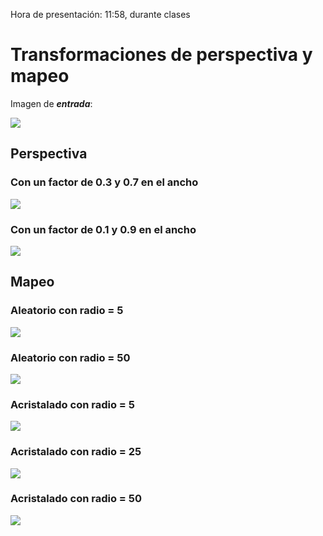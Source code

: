 Hora de presentación: 11:58, durante clases

# Transformaciones de perspectiva y mapeo

Imagen de ***entrada***:

![](https://raw.githubusercontent.com/FranklinCncr/TopicosEnComputacionGraficaGrupo/master/Pr%C3%A1cticas/Kevin%20Salazar/Practica%204/imagenes/coliseo.jpg)

## Perspectiva

### Con un factor de 0.3 y 0.7 en el ancho

![](https://raw.githubusercontent.com/FranklinCncr/TopicosEnComputacionGraficaGrupo/master/Pr%C3%A1cticas/Kevin%20Salazar/Practica%204/imagenes/perspectiva.jpg)

### Con un factor de 0.1 y 0.9 en el ancho

![](https://raw.githubusercontent.com/FranklinCncr/TopicosEnComputacionGraficaGrupo/master/Pr%C3%A1cticas/Kevin%20Salazar/Practica%204/imagenes/perspectiva2.jpg)

## Mapeo

### Aleatorio con radio = 5

![](https://raw.githubusercontent.com/FranklinCncr/TopicosEnComputacionGraficaGrupo/master/Pr%C3%A1cticas/Kevin%20Salazar/Practica%204/imagenes/aleatoria5.jpg)


### Aleatorio con radio = 50

![](https://raw.githubusercontent.com/FranklinCncr/TopicosEnComputacionGraficaGrupo/master/Pr%C3%A1cticas/Kevin%20Salazar/Practica%204/imagenes/aleatoria50.jpg)

### Acristalado con radio = 5

![](https://raw.githubusercontent.com/FranklinCncr/TopicosEnComputacionGraficaGrupo/master/Pr%C3%A1cticas/Kevin%20Salazar/Practica%204/imagenes/acristalado5.jpg)


### Acristalado con radio = 25

![](https://raw.githubusercontent.com/FranklinCncr/TopicosEnComputacionGraficaGrupo/master/Pr%C3%A1cticas/Kevin%20Salazar/Practica%204/imagenes/acristalado25.jpg)


### Acristalado con radio = 50

![](https://raw.githubusercontent.com/FranklinCncr/TopicosEnComputacionGraficaGrupo/master/Pr%C3%A1cticas/Kevin%20Salazar/Practica%204/imagenes/acristalado50.jpg)


